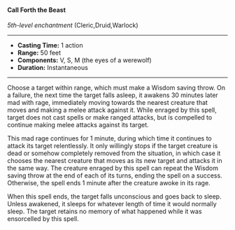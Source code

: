#### Call Forth the Beast
*5th-level enchantment* (Cleric,Druid,Warlock)
___
- **Casting Time:** 1 action
- **Range:** 50 feet
- **Components:** V, S, M (the eyes of a werewolf)
- **Duration:** Instantaneous
---
Choose a target within range, which must make a Wisdom saving throw. On a failure, the next time the target falls asleep, it awakens 30 minutes later mad with rage, immediately moving towards the nearest creature that moves and making a melee attack against it. While enraged by this spell, target does not cast spells or make ranged attacks, but is compelled to continue making melee attacks against its target.

This mad rage continues for 1 minute, during which time it continues to attack its target relentlessly. It only willingly stops if the target creature is dead or somehow completely removed from the situation, in which case it chooses the nearest creature that moves as its new target and attacks it in the same way. The creature enraged by this spell can repeat the Wisdom saving throw at the end of each of its turns, ending the spell on a success. Otherwise, the spell ends 1 minute after the creature awoke in its rage.

When this spell ends, the target falls unconscious and goes back to sleep. Unless awakened, it sleeps for whatever length of time it would normally sleep. The target retains no memory of what happened while it was ensorcelled by this spell.
